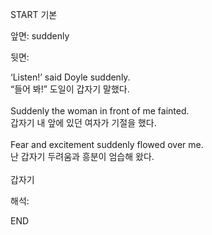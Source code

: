 START
기본

앞면:
suddenly


뒷면:
<div>‘Listen!’ said Doyle suddenly. </div><div>“들어 봐!” 도일이 갑자기 말했다.</div><div><br></div><div><div>Suddenly the woman in front of me fainted. </div><div><div>갑자기 내 앞에 있던 여자가 기절을 했다.</div></div></div><div><br></div><div><div>Fear and excitement suddenly flowed over me. </div><div><div>난 갑자기 두려움과 흥분이 엄습해 왔다.</div></div></div><div><br></div><div>갑자기</div>


해석:
<!--ID: 1746614454798-->
END
